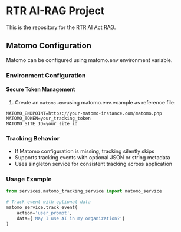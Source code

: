 # RTR AI-RAG Project
This is the repository for the RTR AI Act RAG.

## Matomo Configuration

Matomo can be configured using matomo.env environment variable.

### Environment Configuration

#### Secure Token Management


1. Create an `matomo.env`using matomo.env.example as reference file:
```
MATOMO_ENDPOINT=https://your-matomo-instance.com/matomo.php
MATOMO_TOKEN=your_tracking_token
MATOMO_SITE_ID=your_site_id
```

### Tracking Behavior
- If Matomo configuration is missing, tracking silently skips
- Supports tracking events with optional JSON  or string metadata
- Uses singleton service for consistent tracking across application

### Usage Example
```python
from services.matomo_tracking_service import matomo_service

# Track event with optional data
matomo_service.track_event(
    action='user_prompt', 
    data={'May I use AI in my organization?'}
)
```